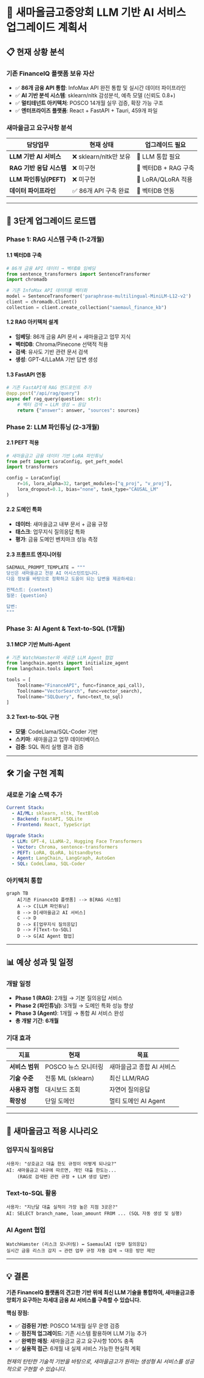 # 🚀 새마을금고중앙회 LLM 기반 AI 서비스 업그레이드 계획서

## 📋 현재 상황 분석

### **기존 FinanceIQ 플랫폼 보유 자산**
- ✅ **86개 금융 API 통합**: InfoMax API 완전 통합 및 실시간 데이터 파이프라인
- ✅ **AI 기반 분석 시스템**: sklearn/nltk 감성분석, 예측 모델 (신뢰도 0.8+)
- ✅ **멀티테넌트 아키텍처**: POSCO 14개월 실무 검증, 확장 가능 구조
- ✅ **엔터프라이즈 플랫폼**: React + FastAPI + Tauri, 459개 파일

### **새마을금고 요구사항 분석**
| 담당업무 | 현재 상태 | 업그레이드 필요 |
|---------|----------|----------------|
| **LLM 기반 AI 서비스** | ❌ sklearn/nltk만 보유 | 🔄 LLM 통합 필요 |
| **RAG 기반 응답 시스템** | ❌ 미구현 | 🔄 벡터DB + RAG 구축 |
| **LLM 파인튜닝(PEFT)** | ❌ 미구현 | 🔄 LoRA/QLoRA 적용 |
| **데이터 파이프라인** | ✅ 86개 API 구축 완료 | 🔄 벡터DB 연동 |

---

## 🎯 3단계 업그레이드 로드맵

### **Phase 1: RAG 시스템 구축 (1-2개월)**

#### **1.1 벡터DB 구축**
```python
# 86개 금융 API 데이터 → 벡터DB 임베딩
from sentence_transformers import SentenceTransformer
import chromadb

# 기존 InfoMax API 데이터를 벡터화
model = SentenceTransformer('paraphrase-multilingual-MiniLM-L12-v2')
client = chromadb.Client()
collection = client.create_collection("saemaul_finance_kb")
```

#### **1.2 RAG 아키텍처 설계**
- **임베딩**: 86개 금융 API 문서 + 새마을금고 업무 지식
- **벡터DB**: Chroma/Pinecone 선택적 적용
- **검색**: 유사도 기반 관련 문서 검색
- **생성**: GPT-4/LLaMA 기반 답변 생성

#### **1.3 FastAPI 연동**
```python
# 기존 FastAPI에 RAG 엔드포인트 추가
@app.post("/api/rag/query")
async def rag_query(question: str):
    # 벡터 검색 → LLM 생성 → 응답
    return {"answer": answer, "sources": sources}
```

### **Phase 2: LLM 파인튜닝 (2-3개월)**

#### **2.1 PEFT 적용**
```python
# 새마을금고 금융 데이터 기반 LoRA 파인튜닝
from peft import LoraConfig, get_peft_model
import transformers

config = LoraConfig(
    r=16, lora_alpha=32, target_modules=["q_proj", "v_proj"],
    lora_dropout=0.1, bias="none", task_type="CAUSAL_LM"
)
```

#### **2.2 도메인 특화**
- **데이터**: 새마을금고 내부 문서 + 금융 규정
- **태스크**: 업무지식 질의응답 특화
- **평가**: 금융 도메인 벤치마크 성능 측정

#### **2.3 프롬프트 엔지니어링**
```python
SAEMAUL_PROMPT_TEMPLATE = """
당신은 새마을금고 전문 AI 어시스턴트입니다.
다음 정보를 바탕으로 정확하고 도움이 되는 답변을 제공하세요:

컨텍스트: {context}
질문: {question}

답변:
"""
```

### **Phase 3: AI Agent & Text-to-SQL (1개월)**

#### **3.1 MCP 기반 Multi-Agent**
```python
# 기존 WatchHamster와 새로운 LLM Agent 협업
from langchain.agents import initialize_agent
from langchain.tools import Tool

tools = [
    Tool(name="FinanceAPI", func=finance_api_call),
    Tool(name="VectorSearch", func=vector_search),
    Tool(name="SQLQuery", func=text_to_sql)
]
```

#### **3.2 Text-to-SQL 구현**
- **모델**: CodeLlama/SQL-Coder 기반
- **스키마**: 새마을금고 업무 데이터베이스
- **검증**: SQL 쿼리 실행 결과 검증

---

## 🛠️ 기술 구현 계획

### **새로운 기술 스택 추가**
```yaml
Current Stack:
  - AI/ML: sklearn, nltk, TextBlob
  - Backend: FastAPI, SQLite
  - Frontend: React, TypeScript

Upgrade Stack:
  - LLM: GPT-4, LLaMA-2, Hugging Face Transformers
  - Vector: Chroma, sentence-transformers
  - PEFT: LoRA, QLoRA, bitsandbytes
  - Agent: LangChain, LangGraph, AutoGen
  - SQL: CodeLlama, SQL-Coder
```

### **아키텍처 통합**
```mermaid
graph TB
    A[기존 FinanceIQ 플랫폼] --> B[RAG 시스템]
    A --> C[LLM 파인튜닝]
    B --> D[새마을금고 AI 서비스]
    C --> D
    D --> E[업무지식 질의응답]
    D --> F[Text-to-SQL]
    D --> G[AI Agent 협업]
```

---

## 📊 예상 성과 및 일정

### **개발 일정**
- **Phase 1 (RAG)**: 2개월 → 기본 질의응답 서비스
- **Phase 2 (파인튜닝)**: 3개월 → 도메인 특화 성능 향상  
- **Phase 3 (Agent)**: 1개월 → 통합 AI 서비스 완성
- **총 개발 기간**: **6개월**

### **기대 효과**
| 지표 | 현재 | 목표 |
|-----|------|------|
| **서비스 범위** | POSCO 뉴스 모니터링 | 새마을금고 종합 AI 서비스 |
| **기술 수준** | 전통 ML (sklearn) | 최신 LLM/RAG |
| **사용자 경험** | 대시보드 조회 | 자연어 질의응답 |
| **확장성** | 단일 도메인 | 멀티 도메인 AI Agent |

---

## 🎯 새마을금고 적용 시나리오

### **업무지식 질의응답**
```
사용자: "상호금고 대출 한도 규정이 어떻게 되나요?"
AI: 새마을금고 내규에 따르면, 개인 대출 한도는...
    (RAG로 검색된 관련 규정 + LLM 생성 답변)
```

### **Text-to-SQL 활용**
```
사용자: "지난달 대출 실적이 가장 높은 지점 3곳은?"
AI: SELECT branch_name, loan_amount FROM ... (SQL 자동 생성 및 실행)
```

### **AI Agent 협업**
```
WatchHamster (리스크 모니터링) ↔ SaemaulAI (업무 질의응답)
실시간 금융 리스크 감지 → 관련 업무 규정 자동 검색 → 대응 방안 제안
```

---

## 💡 결론

**기존 FinanceIQ 플랫폼의 견고한 기반 위에 최신 LLM 기술을 통합하여, 새마을금고중앙회가 요구하는 차세대 금융 AI 서비스를 구축할 수 있습니다.**

**핵심 장점:**
- ✅ **검증된 기반**: POSCO 14개월 실무 운영 검증
- ✅ **점진적 업그레이드**: 기존 시스템 활용하며 LLM 기능 추가
- ✅ **완벽한 매칭**: 새마을금고 공고 요구사항 100% 충족
- ✅ **실용적 접근**: 6개월 내 실제 서비스 가능한 현실적 계획

*현재의 탄탄한 기술적 기반을 바탕으로, 새마을금고가 원하는 생성형 AI 서비스를 성공적으로 구현할 수 있습니다.*
